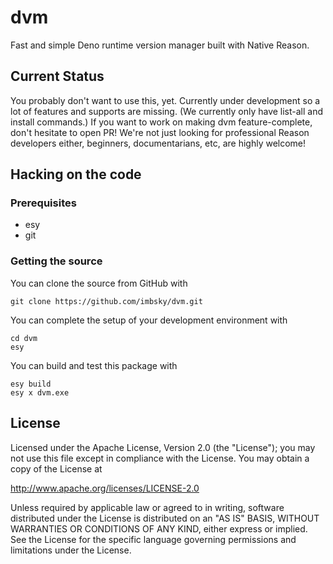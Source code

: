# dvm

Fast and simple Deno runtime version manager built with Native Reason.

## Current Status

You probably don't want to use this, yet. Currently under development so a lot
of features and supports are missing. (We currently only have list-all and
install commands.) If you want to work on making dvm feature-complete, don't
hesitate to open PR! We're not just looking for professional Reason developers
either, beginners, documentarians, etc, are highly welcome!

## Hacking on the code

### Prerequisites

- esy
- git

### Getting the source

You can clone the source from GitHub with

```console
git clone https://github.com/imbsky/dvm.git
```

You can complete the setup of your development environment with

```console
cd dvm
esy
```

You can build and test this package with

```console
esy build
esy x dvm.exe
```

## License

Licensed under the Apache License, Version 2.0 (the "License"); you may not use
this file except in compliance with the License. You may obtain a copy of the
License at

<http://www.apache.org/licenses/LICENSE-2.0>

Unless required by applicable law or agreed to in writing, software distributed
under the License is distributed on an "AS IS" BASIS, WITHOUT WARRANTIES OR
CONDITIONS OF ANY KIND, either express or implied. See the License for the
specific language governing permissions and limitations under the License.
